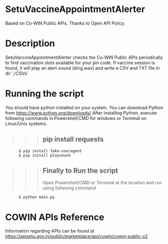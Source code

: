 # SetuVaccineAppointmentAlerter
Based on Co-WIN Public APIs. Thanks to Open API Policy.

# Description
SetuVaccineAppointmentAlerter checks the Co-WIN Public APIs periodically to find vaccination slots available for your pin code. If vaccine session is found, it will play an alert sound (ding.wav) and write a CSV and TXT file in dir './CSVs'

# Running the script
You should have python installed on your system. You can download Python from https://www.python.org/downloads/ 
After installing Python, execute following commands in Powershell/CMD for windows or Terminal on Linux/Unix systems.

>>> ## pip install requests
```Shell
      $ pip install fake-useragent
      $ pip install playsound
```
>>> ## Finally to Run the script
>>> Open Powershell/CMD or Terminal at the location and run using follwoing command
```shell
      $ python main.py
```




# COWIN APIs Reference

Information regarding APIs can be found at https://apisetu.gov.in/public/marketplace/api/cowin/cowin-public-v2
